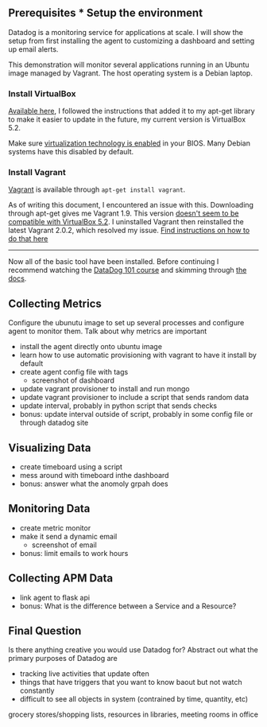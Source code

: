 

## Prerequisites * Setup the environment
Datadog is a monitoring service for applications at scale. I will show the setup from first installing the agent to customizing a dashboard and setting up email alerts.

This demonstration will monitor several applications running in an Ubuntu image managed by Vagrant. The host operating system is a Debian laptop.

### Install VirtualBox
[Available here](https://www.virtualbox.org/wiki/Linux_Downloads), I followed the instructions that added it to my apt-get library to make it easier to update in the future, my current version is VirtualBox 5.2.

Make sure [virtualization technology is enabled](http://hackaholic.info/enable-hardware-virtualization-vt-x-amd-v-for-virtualbox) in your BIOS. Many Debian systems have this disabled by default.

### Install Vagrant
[Vagrant](https://www.vagrantup.com/intro/index.html) is available through `apt-get install vagrant`. 

As of writing this document, I encountered an issue with this. Downloading through apt-get gives me Vagrant 1.9. This version [doesn't seem to be compatible with VirtualBox 5.2](https://github.com/geerlingguy/drupal-vm/issues/1587). I uninstalled Vagrant then reinstalled the latest Vagrant 2.0.2, which resolved my issue. [Find instructions on how to do that here](https://github.com/openebs/openebs/issues/32)

---

Now all of the basic tool have been installed. Before continuing I recommend watching the [DataDog 101 course](https://www.youtube.com/watch?v=uI3YN_cnahk&list=PLdh-RwQzDsaOoFo0D8xSEHO0XXOKi1-5J) and skimming through [the docs](https://docs.datadoghq.com/getting_started/).

## Collecting Metrics
Configure the ubunutu image to set up several processes and configure agent to monitor them. Talk about why metrics are important
* install the agent directly onto ubuntu image
* learn how to use automatic provisioning with vagrant to have it install by default
* create agent config file with tags
    * screenshot of dashboard
* update vagrant provisioner to install and run mongo
* update vagrant provisioner to include a script that sends random data
* update interval, probably in python script that sends checks
* bonus: update interval outside of script, probably in some config file or through datadog site

## Visualizing Data

* create timeboard using a script
* mess around with timeboard inthe dashboard
* bonus: answer what the anomoly grpah does

## Monitoring Data
* create metric monitor
* make it send a dynamic email
    * screenshot of email
* bonus: limit emails to work hours

## Collecting APM Data
* link agent to flask api
* bonus: What is the difference between a Service and a Resource?

## Final Question
Is there anything creative you would use Datadog for? 
Abstract out what the primary purposes of Datadog are
* tracking live activities that update often
* things that have triggers that you want to know baout but not watch constantly
* difficult to see all objects in system (contrained by time, quantity, etc)

grocery stores/shopping lists, resources in libraries, meeting rooms in office